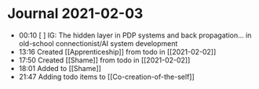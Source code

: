 # Journal 2021-02-03

- 00:10 [ ] IG: The hidden layer in PDP systems and back propagation... in old-school connectionist/AI system development 
- 13:16 Created [[Apprenticeship]] from todo in [[2021-02-02]]
- 17:50 Created [[Shame]] from todo in [[2021-02-02]]
- 18:01 Added to [[Shame]] 
- 21:47 Adding todo items to [[Co-creation-of-the-self]]
